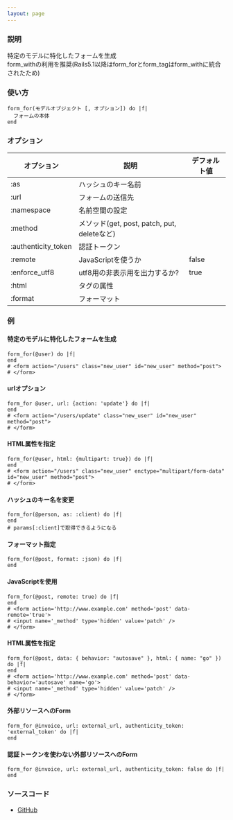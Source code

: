 ```yaml
---
layout: page
---
```

### 説明
特定のモデルに特化したフォームを生成  
form_withの利用を推奨(Rails5.1以降はform_forとform_tagはform_withに統合されたため)

### 使い方
    form_for(モデルオブジェクト [, オプション]) do |f|
      フォームの本体
    end

### オプション

オプション               | 説明                                  | デフォルト値
--------------------|---------------------------------------|-------
:as                 | ハッシュのキー名前                           |
:url                | フォームの送信先                           |
:namespace          | 名前空間の設定                         |
:method             | メソッド(get, post, patch, put, deleteなど) |
:authenticity_token | 認証トークン                              |
:remote             | JavaScriptを使うか                       | false
:enforce_utf8       | utf8用の非表示用を出力するか?              | true
:html               | タグの属性                               |
:format             | フォーマット |

### 例
#### 特定のモデルに特化したフォームを生成
    form_for(@user) do |f|
    end
    # <form action="/users" class="new_user" id="new_user" method="post">
    # </form>

#### urlオプション
    form_for @user, url: {action: 'update'} do |f|
    end
    # <form action="/users/update" class="new_user" id="new_user" method="post">
    # </form>

#### HTML属性を指定
    form_for(@user, html: {multipart: true}) do |f|
    end
    # <form action="/users" class="new_user" enctype="multipart/form-data" id="new_user" method="post">
    # </form>

#### ハッシュのキー名を変更
    form_for(@person, as: :client) do |f|
    end
    # params[:client]で取得できるようになる

#### フォーマット指定
    form_for(@post, format: :json) do |f|
    end

#### JavaScriptを使用
    form_for(@post, remote: true) do |f|
    end
    # <form action='http://www.example.com' method='post' data-remote='true'>
    # <input name='_method' type='hidden' value='patch' />
    # </form>

#### HTML属性を指定
    form_for(@post, data: { behavior: "autosave" }, html: { name: "go" }) do |f|
    end
    # <form action='http://www.example.com' method='post' data-behavior='autosave' name='go'>
    # <input name='_method' type='hidden' value='patch' />
    # </form>

#### 外部リソースへのForm
    form_for @invoice, url: external_url, authenticity_token: 'external_token' do |f|
    end

#### 認証トークンを使わない外部リソースへのForm
    form_for @invoice, url: external_url, authenticity_token: false do |f|
    end

### ソースコード
* [GitHub](https://github.com/rails/rails/blob/f33d52c95217212cbacc8d5e44b5a8e3cdc6f5b3/actionview/lib/action_view/helpers/form_helper.rb#L430)